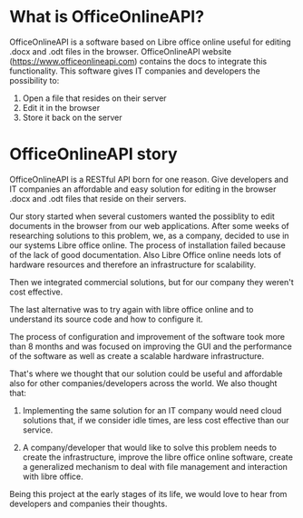 # What is OfficeOnlineAPI?
OfficeOnlineAPI is a software based on Libre office online useful for editing .docx and .odt files in the browser. OfficeOnlineAPI website (https://www.officeonlineapi.com) contains the docs to integrate this functionality. This software gives IT companies and developers the possibility to:  
1) Open a file that resides on their server
2) Edit it in the browser
3) Store it back on the server

# OfficeOnlineAPI story
OfficeOnlineAPI is a RESTful API born for one reason. Give developers and IT companies an affordable and easy solution for editing in the browser .docx and .odt files that reside on their servers.

Our story started when several customers wanted the possiblity to edit documents in the browser from our web applications.
After some weeks of researching solutions to this problem, we, as a company, decided to use in our systems Libre office online. The process of installation failed because of the lack of good documentation. Also Libre Office online needs lots of hardware resources and therefore an infrastructure for scalability.

Then we integrated commercial solutions, but for our company they weren't cost effective.

The last alternative was to try again with libre office online and to understand its source code and how to configure it.

The process of configuration and improvement of the software took more than 8 months and was focused on improving the GUI and the performance of the software as well as create a scalable hardware infrastructure.

That's where we thought that our solution could be useful and affordable also for other companies/developers across the world.
We also thought that:

1) Implementing the same solution for an IT company would need cloud solutions that, if we consider idle times, are less cost effective than our service.

2) A company/developer that would like to solve this problem needs to create the infrastructure, improve the libre office online software, create a generalized mechanism to deal with file management and interaction with libre office.

Being this project at the early stages of its life, we would love to hear from developers and companies their thoughts.
